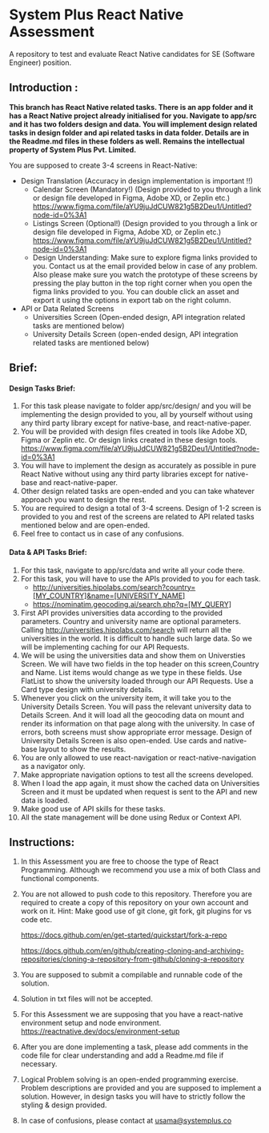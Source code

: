 
# System Plus React Native Assessment

A repository to test and evaluate React Native candidates for SE (Software Engineer) position.

## Introduction :

**This branch has React Native related tasks. There is an app folder and it has a React Native project already initialised for you. Navigate to app/src and it has two folders design and data. You will implement design related tasks in design folder and api related tasks in data folder. Details are in the Readme.md files in these folders as well.
Remains the intellectual property of System Plus Pvt. Limited.**

You are supposed to create 3-4 screens in React-Native:

- Design Translation (Accuracy in design implementation is important !!)
  - Calendar Screen (Mandatory!)
    (Design provided to you through a link or design file developed in Figma, Adobe XD, or Zeplin etc.)
    https://www.figma.com/file/aYU9juJdCUW821g5B2Deu1/Untitled?node-id=0%3A1
  - Listings Screen (Optional!)
    (Design provided to you through a link or design file developed in Figma, Adobe XD, or Zeplin etc.)
    https://www.figma.com/file/aYU9juJdCUW821g5B2Deu1/Untitled?node-id=0%3A1
  - Design Understanding:
    Make sure to explore figma links provided to you. Contact us at the email provided below in case of any problem. Also please make sure you watch the prototype of these screens by pressing the play button in the top right corner when you open the figma links provided to you. You can double click an asset and export it using the options in export tab on the right column.
- API or Data Related Screens
  - Universities Screen
    (Open-ended design, API integration related tasks are mentioned below)
  - University Details Screen
    (open-ended design, API integration related tasks are mentioned below)

## Brief:

#### Design Tasks Brief:

1. For this task please navigate to folder app/src/design/ and you will be implementing the design provided to you, all by yourself without using any third party library except for native-base, and react-native-paper.
2. You will be provided with design files created in tools like Adobe XD, Figma or Zeplin etc. Or design links created in these design tools.  https://www.figma.com/file/aYU9juJdCUW821g5B2Deu1/Untitled?node-id=0%3A1
3. You will have to implement the design as accurately as possible in pure React Native without using any third party libraries except for native-base and react-native-paper.
4. Other design related tasks are open-ended and you can take whatever approach you want to design the rest.
5. You are required to design a total of 3-4 screens. Design of 1-2 screen is provided to you and rest of the screens are related to API related tasks mentioned below and are open-ended.
6. Feel free to contact us in case of any confusions.

#### Data & API Tasks Brief:

1. For this task, navigate to app/src/data and write all your code there.
2. For this task, you will have to use the APIs provided to you for each task.
   - http://universities.hipolabs.com/search?country=[MY_COUNTRY]&name=[UNIVERSITY_NAME]
   - https://nominatim.geocoding.ai/search.php?q=[MY_QUERY]
3. First API provides universities data according to the provided parameters. Country and university name are optional parameters. Calling http://universities.hipolabs.com/search will return all the universities in the world. It is difficult to handle such large data. So we will be implementing caching for our API Requests.
4. We will be using the universities data and show them on Universties Screen. We will have two fields in the top header on this screen,Country and Name. List items would change as we type in these fields. Use FlatList to show the university loaded through our API Requests. Use a Card type design with university details.
5. Whenever you click on the university item, it will take you to the University Details Screen. You will pass the relevant university data to Details Screen. And it will load all the geocoding data on mount and render its information on that page along with the university. In case of errors, both screens must show appropriate error message. Design of University Details Screen is also open-ended. Use cards and native-base layout to show the results.
6. You are only allowed to use react-navigation or react-native-navigation as a navigator only.
7. Make appropriate navigation options to test all the screens developed.
8. When I load the app again, it must show the cached data on Universities Screen and it must be updated when request is sent to the API and new data is loaded.
9. Make good use of API skills for these tasks.
10. All the state management will be done using Redux or Context API.

## Instructions:

1. In this Assessment you are free to choose the type of React Programming. Although we recommend you use a mix of both Class and functional components.

2. You are not allowed to push code to this repository. Therefore you are
   required to create a copy of this repository on your own account and work on it.
   Hint: Make good use of git clone, git fork, git plugins for vs code etc.

   https://docs.github.com/en/get-started/quickstart/fork-a-repo

   https://docs.github.com/en/github/creating-cloning-and-archiving-repositories/cloning-a-repository-from-github/cloning-a-repository

3. You are supposed to submit a compilable and runnable code of the solution.

4. Solution in txt files will not be accepted.

5. For this Assessment we are supposing that you have a react-native environment setup and node environment.
   https://reactnative.dev/docs/environment-setup

6. After you are done implementing a task, please add comments in the code file
   for clear understanding and add a Readme.md file if necessary.


11. Logical Problem solving is an open-ended programming exercise. Problem descriptions are
    provided and you are supposed to implement a solution. However, in design tasks you will have to strictly follow the styling & design provided.

12. In case of confusions, please contact at usama@systemplus.co
